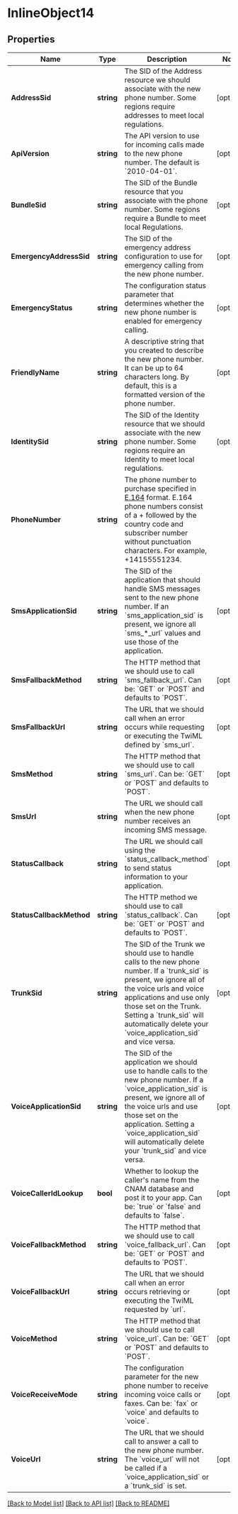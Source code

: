# InlineObject14

## Properties

Name | Type | Description | Notes
------------ | ------------- | ------------- | -------------
**AddressSid** | **string** | The SID of the Address resource we should associate with the new phone number. Some regions require addresses to meet local regulations. | [optional] 
**ApiVersion** | **string** | The API version to use for incoming calls made to the new phone number. The default is &#x60;2010-04-01&#x60;. | [optional] 
**BundleSid** | **string** | The SID of the Bundle resource that you associate with the phone number. Some regions require a Bundle to meet local Regulations. | [optional] 
**EmergencyAddressSid** | **string** | The SID of the emergency address configuration to use for emergency calling from the new phone number. | [optional] 
**EmergencyStatus** | **string** | The configuration status parameter that determines whether the new phone number is enabled for emergency calling. | [optional] 
**FriendlyName** | **string** | A descriptive string that you created to describe the new phone number. It can be up to 64 characters long. By default, this is a formatted version of the phone number. | [optional] 
**IdentitySid** | **string** | The SID of the Identity resource that we should associate with the new phone number. Some regions require an Identity to meet local regulations. | [optional] 
**PhoneNumber** | **string** | The phone number to purchase specified in [E.164](https://www.twilio.com/docs/glossary/what-e164) format.  E.164 phone numbers consist of a + followed by the country code and subscriber number without punctuation characters. For example, +14155551234. | 
**SmsApplicationSid** | **string** | The SID of the application that should handle SMS messages sent to the new phone number. If an &#x60;sms_application_sid&#x60; is present, we ignore all &#x60;sms_*_url&#x60; values and use those of the application. | [optional] 
**SmsFallbackMethod** | **string** | The HTTP method that we should use to call &#x60;sms_fallback_url&#x60;. Can be: &#x60;GET&#x60; or &#x60;POST&#x60; and defaults to &#x60;POST&#x60;. | [optional] 
**SmsFallbackUrl** | **string** | The URL that we should call when an error occurs while requesting or executing the TwiML defined by &#x60;sms_url&#x60;. | [optional] 
**SmsMethod** | **string** | The HTTP method that we should use to call &#x60;sms_url&#x60;. Can be: &#x60;GET&#x60; or &#x60;POST&#x60; and defaults to &#x60;POST&#x60;. | [optional] 
**SmsUrl** | **string** | The URL we should call when the new phone number receives an incoming SMS message. | [optional] 
**StatusCallback** | **string** | The URL we should call using the &#x60;status_callback_method&#x60; to send status information to your application. | [optional] 
**StatusCallbackMethod** | **string** | The HTTP method we should use to call &#x60;status_callback&#x60;. Can be: &#x60;GET&#x60; or &#x60;POST&#x60; and defaults to &#x60;POST&#x60;. | [optional] 
**TrunkSid** | **string** | The SID of the Trunk we should use to handle calls to the new phone number. If a &#x60;trunk_sid&#x60; is present, we ignore all of the voice urls and voice applications and use only those set on the Trunk. Setting a &#x60;trunk_sid&#x60; will automatically delete your &#x60;voice_application_sid&#x60; and vice versa. | [optional] 
**VoiceApplicationSid** | **string** | The SID of the application we should use to handle calls to the new phone number. If a &#x60;voice_application_sid&#x60; is present, we ignore all of the voice urls and use those set on the application. Setting a &#x60;voice_application_sid&#x60; will automatically delete your &#x60;trunk_sid&#x60; and vice versa. | [optional] 
**VoiceCallerIdLookup** | **bool** | Whether to lookup the caller&#39;s name from the CNAM database and post it to your app. Can be: &#x60;true&#x60; or &#x60;false&#x60; and defaults to &#x60;false&#x60;. | [optional] 
**VoiceFallbackMethod** | **string** | The HTTP method that we should use to call &#x60;voice_fallback_url&#x60;. Can be: &#x60;GET&#x60; or &#x60;POST&#x60; and defaults to &#x60;POST&#x60;. | [optional] 
**VoiceFallbackUrl** | **string** | The URL that we should call when an error occurs retrieving or executing the TwiML requested by &#x60;url&#x60;. | [optional] 
**VoiceMethod** | **string** | The HTTP method that we should use to call &#x60;voice_url&#x60;. Can be: &#x60;GET&#x60; or &#x60;POST&#x60; and defaults to &#x60;POST&#x60;. | [optional] 
**VoiceReceiveMode** | **string** | The configuration parameter for the new phone number to receive incoming voice calls or faxes. Can be: &#x60;fax&#x60; or &#x60;voice&#x60; and defaults to &#x60;voice&#x60;. | [optional] 
**VoiceUrl** | **string** | The URL that we should call to answer a call to the new phone number. The &#x60;voice_url&#x60; will not be called if a &#x60;voice_application_sid&#x60; or a &#x60;trunk_sid&#x60; is set. | [optional] 

[[Back to Model list]](../README.md#documentation-for-models) [[Back to API list]](../README.md#documentation-for-api-endpoints) [[Back to README]](../README.md)


